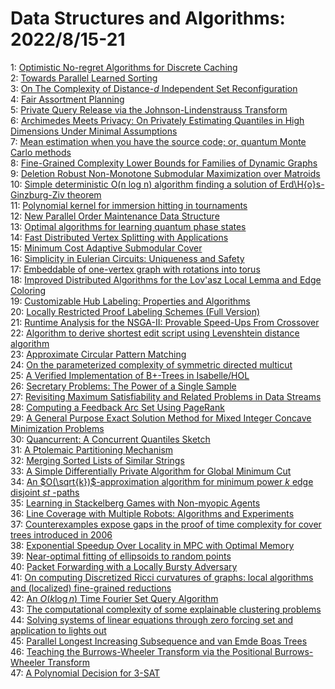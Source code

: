 # Data Structures and Algorithms: 2022/8/15-21  
1: [Optimistic No-regret Algorithms for Discrete Caching](https://doi.org/10.48550/arXiv.2208.06414)  
2: [Towards Parallel Learned Sorting](https://doi.org/10.48550/arXiv.2208.06902)  
3: [On The Complexity of Distance-$d$ Independent Set Reconfiguration](https://doi.org/10.48550/arXiv.2208.07199)  
4: [Fair Assortment Planning](https://doi.org/10.48550/arXiv.2208.07341)  
5: [Private Query Release via the Johnson-Lindenstrauss Transform](https://doi.org/10.48550/arXiv.2208.07410)  
6: [Archimedes Meets Privacy: On Privately Estimating Quantiles in High  Dimensions Under Minimal Assumptions](https://doi.org/10.48550/arXiv.2208.07438)  
7: [Mean estimation when you have the source code; or, quantum Monte Carlo  methods](https://doi.org/10.48550/arXiv.2208.07544)  
8: [Fine-Grained Complexity Lower Bounds for Families of Dynamic Graphs](https://doi.org/10.48550/arXiv.2208.07572)  
9: [Deletion Robust Non-Monotone Submodular Maximization over Matroids](https://doi.org/10.48550/arXiv.2208.07582)  
10: [Simple deterministic O(n log n) algorithm finding a solution of  Erd\H{o}s-Ginzburg-Ziv theorem](https://doi.org/10.48550/arXiv.2208.07728)  
11: [Polynomial kernel for immersion hitting in tournaments](https://doi.org/10.48550/arXiv.2208.07789)  
12: [New Parallel Order Maintenance Data Structure](https://doi.org/10.48550/arXiv.2208.07800)  
13: [Optimal algorithms for learning quantum phase states](https://doi.org/10.48550/arXiv.2208.07851)  
14: [Fast Distributed Vertex Splitting with Applications](https://doi.org/10.48550/arXiv.2208.08119)  
15: [Minimum Cost Adaptive Submodular Cover](https://doi.org/10.48550/arXiv.2208.08351)  
16: [Simplicity in Eulerian Circuits: Uniqueness and Safety](https://doi.org/10.48550/arXiv.2208.08522)  
17: [Embeddable of one-vertex graph with rotations into torus](https://doi.org/10.48550/arXiv.2208.08692)  
18: [Improved Distributed Algorithms for the Lov\'asz Local Lemma and Edge  Coloring](https://doi.org/10.48550/arXiv.2208.08701)  
19: [Customizable Hub Labeling: Properties and Algorithms](https://doi.org/10.48550/arXiv.2208.08709)  
20: [Locally Restricted Proof Labeling Schemes (Full Version)](https://doi.org/10.48550/arXiv.2208.08718)  
21: [Runtime Analysis for the NSGA-II: Provable Speed-Ups From Crossover](https://doi.org/10.48550/arXiv.2208.08759)  
22: [Algorithm to derive shortest edit script using Levenshtein distance  algorithm](https://doi.org/10.48550/arXiv.2208.08823)  
23: [Approximate Circular Pattern Matching](https://doi.org/10.48550/arXiv.2208.08915)  
24: [On the parameterized complexity of symmetric directed multicut](https://doi.org/10.48550/arXiv.2208.09017)  
25: [A Verified Implementation of B+-Trees in Isabelle/HOL](https://doi.org/10.48550/arXiv.2208.09066)  
26: [Secretary Problems: The Power of a Single Sample](https://doi.org/10.48550/arXiv.2208.09159)  
27: [Revisiting Maximum Satisfiability and Related Problems in Data Streams](https://doi.org/10.48550/arXiv.2208.09160)  
28: [Computing a Feedback Arc Set Using PageRank](https://doi.org/10.48550/arXiv.2208.09234)  
29: [A General Purpose Exact Solution Method for Mixed Integer Concave  Minimization Problems](https://doi.org/10.48550/arXiv.2208.09253)  
30: [Quancurrent: A Concurrent Quantiles Sketch](https://doi.org/10.48550/arXiv.2208.09265)  
31: [A Ptolemaic Partitioning Mechanism](https://doi.org/10.48550/arXiv.2208.09324)  
32: [Merging Sorted Lists of Similar Strings](https://doi.org/10.48550/arXiv.2208.09351)  
33: [A Simple Differentially Private Algorithm for Global Minimum Cut](https://doi.org/10.48550/arXiv.2208.09365)  
34: [An $O(\sqrt{k})$-approximation algorithm for minimum power $k$ edge  disjoint $st$ -paths](https://doi.org/10.48550/arXiv.2208.09373)  
35: [Learning in Stackelberg Games with Non-myopic Agents](https://doi.org/10.48550/arXiv.2208.09407)  
36: [Line Coverage with Multiple Robots: Algorithms and Experiments](https://doi.org/10.48550/arXiv.2208.09419)  
37: [Counterexamples expose gaps in the proof of time complexity for cover  trees introduced in 2006](https://doi.org/10.48550/arXiv.2208.09447)  
38: [Exponential Speedup Over Locality in MPC with Optimal Memory](https://doi.org/10.48550/arXiv.2208.09453)  
39: [Near-optimal fitting of ellipsoids to random points](https://doi.org/10.48550/arXiv.2208.09493)  
40: [Packet Forwarding with a Locally Bursty Adversary](https://doi.org/10.48550/arXiv.2208.09522)  
41: [On computing Discretized Ricci curvatures of graphs: local algorithms  and (localized) fine-grained reductions](https://doi.org/10.48550/arXiv.2208.09535)  
42: [An $O(k\log n)$ Time Fourier Set Query Algorithm](https://doi.org/10.48550/arXiv.2208.09634)  
43: [The computational complexity of some explainable clustering problems](https://doi.org/10.48550/arXiv.2208.09643)  
44: [Solving systems of linear equations through zero forcing set and  application to lights out](https://doi.org/10.48550/arXiv.2208.09731)  
45: [Parallel Longest Increasing Subsequence and van Emde Boas Trees](https://doi.org/10.48550/arXiv.2208.09809)  
46: [Teaching the Burrows-Wheeler Transform via the Positional  Burrows-Wheeler Transform](https://doi.org/10.48550/arXiv.2208.09840)  
47: [A Polynomial Decision for 3-SAT](https://doi.org/10.48550/arXiv.2208.12598)  